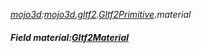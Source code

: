 _[mojo3d](../../modules/mojo3d/mojo3d-module.md):[mojo3d.gltf2](../../modules/mojo3d/mojo3d-gltf2.md).[Gltf2Primitive](../../modules/mojo3d/mojo3d-gltf2-gltf2primitive.md).material_
##### Field material:[Gltf2Material](../../modules/mojo3d/mojo3d-gltf2-gltf2material.md)
